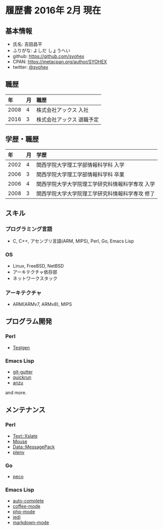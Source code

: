 # 履歴書 2016年 2月 現在

## 基本情報
- 氏名: 吉田昌平
- ふりがな: よしだ しょうへい
- github: https://github.com/syohex
- CPAN: https://metacpan.org/author/SYOHEX
- twitter: [@syohex](http://twitter.com/syohex)

## 職歴

| 年   | 月 | 職歴                                           |
|:-----|:---|:-----------------------------------------------|
| 2008 | 4  | 株式会社アックス 入社                          |
| 2016 | 3  | 株式会社アックス 退職予定                      |


## 学歴・職歴

| 年   | 月 | 学歴                                           |
|:-----|:---|:-----------------------------------------------|
| 2002 | 4  | 関西学院大学理工学部情報科学科 入学            |
| 2006 | 3  | 関西学院大学理工学部情報科学科 卒業            |
| 2006 | 4  | 関西学院大学大学院理工学研究科情報科学専攻 入学|
| 2008 | 3  | 関西学院大学大学院理工学研究科情報科学専攻 修了|

## スキル

### プログラミング言語
- C, C++, アセンブリ言語(ARM, MIPS), Perl, Go, Emacs Lisp

### OS
- Linux, FreeBSD, NetBSD
 - アーキテクチャ依存部
 - ネットワークスタック

### アーキテクチャ
- ARM(ARMv7, ARMv8), MIPS

## プログラム開発

### Perl
- [Testgen](https://github.com/syohex/p5-Testgen)


### Emacs Lisp
- [git-gutter](https://github.com/syohex/emacs-git-gutter)
- [quickrun](https://github.com/syohex/emacs-quickrun)
- [anzu](https://github.com/syohex/emacs-anzu)

and more.

## メンテナンス

### Perl
- [Text::Xslate](https://github.com/xslate/p5-Text-Xslate/)
- [Mouse](https://github.com/gfx/p5-Mouse)
- [Data::MessagePack](https://github.com/msgpack/msgpack-perl)
- [plenv](https://github.com/tokuhirom/plenv/)

### Go
- [peco](https://github.com/peco/peco/)

### Emacs Lisp
- [auto-complete](https://github.com/auto-complete/auto-complete/)
- [coffee-mode](https://github.com/defunkt/coffee-mode)
- [php-mode](https://github.com/ejmr/php-mode/)
- [jedi](https://github.com/tkf/emacs-jedi/)
- [markdown-mode](https://github.com/jrblevin/markdown-mode/)
